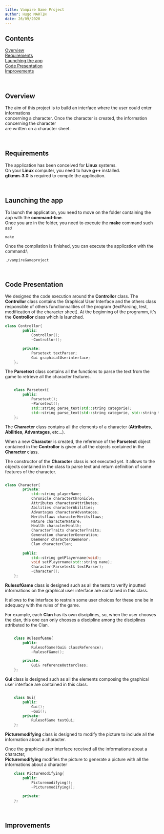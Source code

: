 ```yaml
---
title: Vampire Game Project
author: Hugo MARTIN
date: 26/09/2020
---
```


## Contents


[Overview](#overview)\
[Requirements](#requirements)\
[Launching the app](#launching-the-app)\
[Code Presentation](#code-presentation)\
[Improvements](#improvements)



<br>

## Overview


The aim of this project is to build an interface where the user could
enter informations\
concerning a character. Once the character is created, the information concerning the character\
are written on a character sheet.




<br>

## Requirements


The application has been conceived for **Linux** systems.\
On your **Linux** computer, you need to have **g++** installed.\
**gtkmm-3.0** is required to compile the application.




<br>

## Launching the app


To launch the application, you need to move on the folder containing the app with the **command-line**.\
Once you are in the folder, you need to execute the **make** command such as:\

```console
make
```

Once the compilation is finished, you can execute the application with the command:\

```console
./vampireGameproject
```



<br>


## Code Presentation


We designed the code execution around the **Controllor** class. The **Controllor** class contains the Graphical User Interface and the others class responsible of others functionnalities of the program (textParsing, test, modification of the character sheet). At the beginning of the programm, it's the **Controllor** class which is launched.

```cpp
class Controllor{
        public:
            Controllor();
            ~Controllor();

        private:
            Parsetext textParser;
            Gui graphicalUserinterface;
    };
```


The **Parsetext** class contains all the functions to parse the text from the game to retrieve all the character features.



```cpp

    class Parsetext{
        public:
            Parsetext();
            ~Parsetext();
            std::string parse_text(std::string categorie);
            std::string parse_text(std::string categorie, std::string table, std::string nameOfcomptence);
    };
```

The **Character** class contains all the elements of a character (**Attributes**, **Abilities**, **Advantages**, etc...).

When a new **Character** is created, the reference of the **Parsetext** object contained in the **Controllor** is given at all the objects contained in the **Character** class. 

The constructor of the **Character** class is not executed yet. It allows to the objects contained in the class to parse text and return definition of some features of the character.


```cpp

class Character{
        private:
            std::string playerName;
            Chronicle characterChronicle;
            Attributes characterAttributes;
            Abilities characterAbilities;
            Advantages characterAdvantages;
            Meritsflaws characterMeritsflaws;
            Nature characterNature;
            Health characterHealth;
            CharacterTraits characterTraits;
            Generation characterGeneration;
            Daemenor characterDaemenor;
            Clan characterClan;
            
        public:
            std::string getPlayername(void);
            void setPlayername(std::string name);
            Character(Parsetext& textParser);
            ~Character();
    };

```

**RulesofGame** class is designed such as all the tests 
to verify inputted informations on the graphical user
interface are contained in this class. 

It allows to the interface to restrain some user choices for these one be in adequacy with the rules of the game. 

For example, each **Clan** has its own disciplines, so, when the user chooses the clan, this one can only chooses a discipline among the disciplines attributed to the Clan. 

```cpp

    class RulesofGame{
        public:
            RulesofGame(Gui& classReference);
            ~RulesofGame();

        private:
            Gui& referenceOutterclass;
    };
```
**Gui** class is designed such as all the elements composing the graphical user interface are contained in this class. 

```cpp

    class Gui{
        public:
            Gui();
            ~Gui();
        private:
            RulesofGame testGui;
    };
```


**Picturemodifying** class is designed to modify the picture to include 
all the information about a character. 

Once the graphical user interface received all the informations about a character,\
**Picturemodifying** modifies the picture to generate a picture with all the informations about a character


```cpp
    class Picturemodifying{
        public:
            Picturemodifying();
            ~Picturemodifying();

        private:
    };
```



<br>

## Improvements




